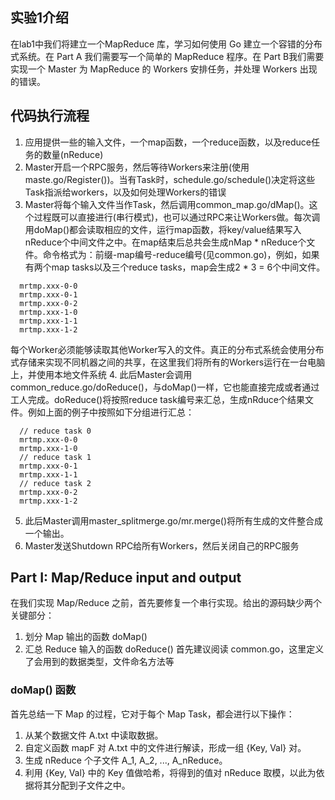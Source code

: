 ## 实验1介绍
在lab1中我们将建立一个MapReduce 库，学习如何使用 Go 建立一个容错的分布式系统。在 Part A 我们需要写一个简单的 MapReduce 程序。在 Part B我们需要实现一个 Master 为 MapReduce 的 Workers 安排任务，并处理 Workers 出现的错误。

## 代码执行流程
1. 应用提供一些的输入文件，一个map函数，一个reduce函数，以及reduce任务的数量(nReduce)
2. Master开启一个RPC服务，然后等待Workers来注册(使用maste.go/Register())。当有Task时，schedule.go/schedule()决定将这些Task指派给workers，以及如何处理Workers的错误
3. Master将每个输入文件当作Task，然后调用common_map.go/dMap()。这个过程既可以直接进行(串行模式)，也可以通过RPC来让Workers做。每次调用doMap()都会读取相应的文件，运行map函数，将key/value结果写入nReduce个中间文件之中。在map结束后总共会生成nMap * nReduce个文件。命令格式为：前缀-map编号-reduce编号(见common.go)，例如，如果有两个map tasks以及三个reduce tasks，map会生成2 * 3 = 6个中间文件。
```
  mrtmp.xxx-0-0
  mrtmp.xxx-0-1
  mrtmp.xxx-0-2
  mrtmp.xxx-1-0
  mrtmp.xxx-1-1
  mrtmp.xxx-1-2
```
每个Worker必须能够读取其他Worker写入的文件。真正的分布式系统会使用分布式存储来实现不同机器之间的共享，在这里我们将所有的Workers运行在一台电脑上，并使用本地文件系统
4. 此后Master会调用common_reduce.go/doReduce()，与doMap()一样，它也能直接完成或者通过工人完成。doReduce()将按照reduce task编号来汇总，生成nRduce个结果文件。例如上面的例子中按照如下分组进行汇总：
```
  // reduce task 0
  mrtmp.xxx-0-0
  mrtmp.xxx-1-0
  // reduce task 1
  mrtmp.xxx-0-1
  mrtmp.xxx-1-1
  // reduce task 2
  mrtmp.xxx-0-2
  mrtmp.xxx-1-2
```
5. 此后Master调用master_splitmerge.go/mr.merge()将所有生成的文件整合成一个输出。
6. Master发送Shutdown RPC给所有Workers，然后关闭自己的RPC服务

## Part I: Map/Reduce input and output
在我们实现 Map/Reduce 之前，首先要修复一个串行实现。给出的源码缺少两个关键部分：
1. 划分 Map 输出的函数 doMap()
2. 汇总 Reduce 输入的函数 doReduce()
首先建议阅读 common.go，这里定义了会用到的数据类型，文件命名方法等

### doMap() 函数
首先总结一下 Map 的过程，它对于每个 Map Task，都会进行以下操作：
1. 从某个数据文件 A.txt 中读取数据。
2. 自定义函数 mapF 对 A.txt 中的文件进行解读，形成一组 {Key, Val} 对。
3. 生成 nReduce 个子文件 A_1, A_2, ..., A_nReduce。
4. 利用 {Key, Val} 中的 Key 值做哈希，将得到的值对 nReduce 取模，以此为依据将其分配到子文件之中。
